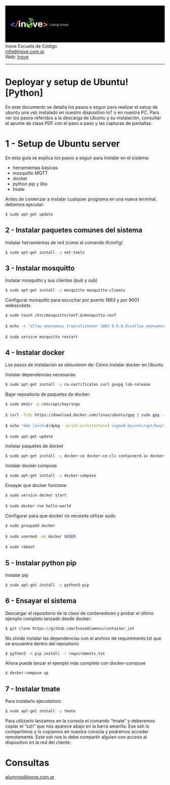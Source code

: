 ![Inove banner](/inove.jpg)
Inove Escuela de Código\
info@inove.com.ar\
Web: [Inove](http://inove.com.ar)

---

# Deployar y setup de Ubuntu! [Python]
En este documento se detalla los pasos a seguir para realizar el setup de ubuntu una vez instalado en nuestro dispositivo IoT o en nuestra PC. Para ver los pasos referidos a la descarga de Ubuntu y su instalación, consultar el apunte de clase PDF con el paso a paso y las capturas de pantallas.

# 1 - Setup de Ubuntu server
En esta guía se explica los pasos a seguir para instalar en el sistema:
- herramientas básicas
- mosquitto MQTT
- docker
- python pip y libs
- tmate

Antes de comenzar a instalar cualquier programa en una nueva terminal, debemos ejecutar:
```sh
$ sudo apt-get update
```

## 2 - Instalar paquetes comunes del sistema
Instalar herramientas de red (como el comando ifconfig)
```sh
$ sudo apt-get install -y net-tools
```

## 3 - Instalar mosquitto
Instalar mosquitto y sus clientes (pub y sub)
```sh
$ sudo apt-get install -y mosquitto mosquitto-clients
```

Configurar mosquitto para escuchar por puerto 1883 y por 9001 websockets
```sh
$ sudo touch /etc/mosquitto/conf.d/mosquitto.conf

$ echo -e "allow_anonymous true\nlistener 1883 0.0.0.0\nallow_anonymous true\nlistener 9001\nprotocol websockets" | sudo tee /etc/mosquitto/conf.d/mosquitto.conf

$ sudo service mosquitto restart
```

## 4 - Instalar docker
Los pasos de instalación se obtuvieron de: Cómo instalar docker en Ubuntu

Instalar dependencias necesarias
```sh
$ sudo apt-get install -y ca-certificates curl gnupg lsb-release
```

Bajar repositorio de paquetes de docker:
```sh
$ sudo mkdir -p /etc/apt/keyrings

$ curl -fsSL https://download.docker.com/linux/ubuntu/gpg | sudo gpg --dearmor -o  /etc/apt/keyrings/docker.gpg

$ echo "deb [arch=$(dpkg --print-architecture) signed-by=/etc/apt/keyrings/docker.gpg] https://download.docker.com/linux/ubuntu $(lsb_release -cs) stable" | sudo tee /etc/apt/sources.list.d/docker.list > /dev/null

$ sudo apt-get update
```

Instalar paquetes de docker
```sh
$ sudo apt-get install -y docker-ce docker-ce-cli containerd.io docker-compose-plugin
```

Instalar docker compose
```sh
$ sudo apt-get install -y docker-compose
```

Ensayar que docker funcione
```sh
$ sudo service docker start

$ sudo docker run hello-world
```

Configurar para que docker no necesite utilizar sudo
```sh
$ sudo groupadd docker

$ sudo usermod -aG docker $USER

$ sudo reboot
```

## 5 - Instalar python pip
Instalar pip
```sh
$ sudo apt-get install -y python3-pip
```

## 6 - Ensayar el sistema
Descargar el repositorio de la clase de contenedores y probar el último ejemplo completo lanzado desde docker:
```sh
$ git clone https://github.com/InoveAlumnos/container_iot
```

No olvide instalar las dependencias con el archivo de requirements.txt que se encuentra dentro del repositorio
```sh
$ python3 -m pip install -r requirements.txt
```

Ahora puede lanzar el ejemplo más completo con docker-compose
```sh
$ docker-compose up
```

## 7 - Instalar tmate
Para instalarlo ejecutamos:
```sh
$ sudo apt-get install -y tmate
```

Para utilizarlo lanzamos en la consola el comando “tmate” y deberemos copiar el “ssh” que nos aparece abajo en la barra amarilla. Ese ssh lo compartimos y lo copiamos en nuestra consola y podremos acceder remotamente. Este ssh nos lo debe compartir alguien con acceso al dispositivo en la red del cliente:


# Consultas
alumnos@inove.com.ar

